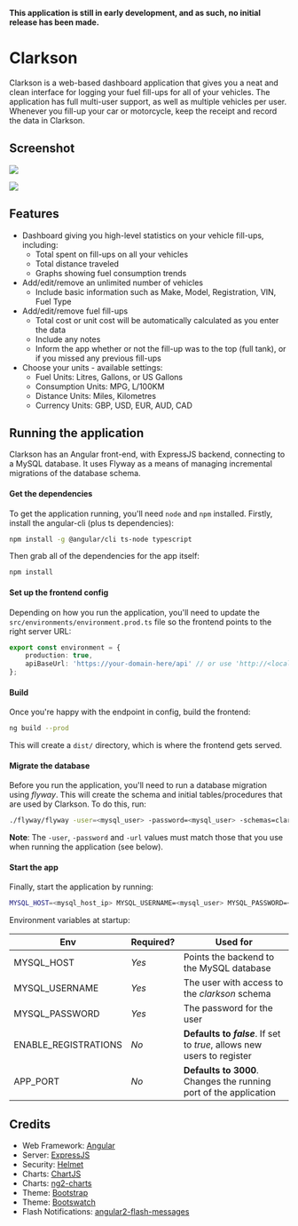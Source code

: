 **This application is still in early development, and as such, no initial release has been made.**

# Clarkson

Clarkson is a web-based dashboard application that gives you a neat and clean interface for logging your fuel fill-ups for all of your vehicles. The application has full multi-user support, as well as multiple vehicles per user. Whenever you fill-up your car or motorcycle, keep the receipt and record the data in Clarkson.

## Screenshot

![](https://raw.githubusercontent.com/linuxserver/Clarkson/master/docs/dashboard.png)

![](https://raw.githubusercontent.com/linuxserver/Clarkson/master/docs/fill-ups.png)

## Features

- Dashboard giving you high-level statistics on your vehicle fill-ups, including:
  - Total spent on fill-ups on all your vehicles
  - Total distance traveled
  - Graphs showing fuel consumption trends
- Add/edit/remove an unlimited number of vehicles
  - Include basic information such as Make, Model, Registration, VIN, Fuel Type
- Add/edit/remove fuel fill-ups
  - Total cost or unit cost will be automatically calculated as you enter the data
  - Include any notes
  - Inform the app whether or not the fill-up was to the top (full tank), or if you missed any previous fill-ups
- Choose your units - available settings:
  - Fuel Units: Litres, Gallons, or US Gallons
  - Consumption Units: MPG, L/100KM
  - Distance Units: Miles, Kilometres
  - Currency Units: GBP, USD, EUR, AUD, CAD

## Running the application

Clarkson has an Angular front-end, with ExpressJS backend, connecting to a MySQL database. It uses Flyway as a means of managing incremental migrations of the database schema.

#### Get the dependencies

To get the application running, you'll need `node` and `npm` installed. Firstly, install the angular-cli (plus ts dependencies):

```bash
npm install -g @angular/cli ts-node typescript
```

Then grab all of the dependencies for the app itself:

```bash
npm install
```

#### Set up the frontend config

Depending on how you run the application, you'll need to update the `src/environments/environment.prod.ts` file so the frontend points to the right server URL:

```typescript
export const environment = {
    production: true,
    apiBaseUrl: 'https://your-domain-here/api' // or use 'http://<local_network_ip>:3000' if not behind a reverse proxy
};
```

#### Build

Once you're happy with the endpoint in config, build the frontend:

```bash
ng build --prod
```

This will create a `dist/` directory, which is where the frontend gets served.

#### Migrate the database

Before you run the application, you'll need to run a database migration using _flyway_. This will create the schema and initial tables/procedures that are used by Clarkson. To do this, run:

```bash
./flyway/flyway -user=<mysql_user> -password=<mysql_user> -schemas=clarkson -url=jdbc:mysql://<mysql_host_ip> migrate
```

**Note**: The `-user`, `-password` and `-url` values must match those that you use when running the application (see below).

#### Start the app

Finally, start the application by running:

```bash
MYSQL_HOST=<mysql_host_ip> MYSQL_USERNAME=<mysql_user> MYSQL_PASSWORD=<mysql_user> ENABLE_REGISTRATIONS=true APP_PORT=3000 node clarkson.js
```

Environment variables at startup:

| Env | Required? | Used for |
| --- | --------- | -------- |
| MYSQL_HOST | _Yes_ | Points the backend to the MySQL database |
| MYSQL_USERNAME | _Yes_ | The user with access to the _clarkson_ schema |
| MYSQL_PASSWORD | _Yes_ | The password for the user |
| ENABLE_REGISTRATIONS | _No_ | **Defaults to _false_**. If set to _true_, allows new users to register |
| APP_PORT | _No_ | **Defaults to 3000**. Changes the running port of the application |

## Credits

- Web Framework: [Angular](https://angular.io/)
- Server: [ExpressJS](https://expressjs.com/)
- Security: [Helmet](https://github.com/helmetjs/helmet)
- Charts: [ChartJS](http://www.chartjs.org/docs/latest/)
- Charts: [ng2-charts](https://github.com/valor-software/ng2-charts)
- Theme: [Bootstrap](https://getbootstrap.com/)
- Theme: [Bootswatch](https://bootswatch.com/lux/)
- Flash Notifications: [angular2-flash-messages](https://github.com/moff/angular2-flash-messages)

